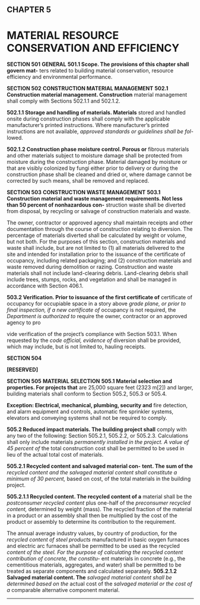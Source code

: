## CHAPTER 5

# MATERIAL RESOURCE CONSERVATION AND EFFICIENCY


**SECTION 501**
**GENERAL**
**501.1 Scope. The provisions of this chapter shall govern mat-**
ters related to building material conservation, resource efficiency and environmental performance.

**SECTION 502**
**CONSTRUCTION MATERIAL MANAGEMENT**
**502.1 Construction material management. Construction**
material management shall comply with Sections 502.1.1 and
502.1.2.

**502.1.1 Storage and handling of materials. Materials**
stored and handled onsite during construction phases shall
comply with the applicable manufacturer’s printed instructions. Where manufacturer’s printed instructions are not
available, _approved standards or guidelines shall be fol-_
lowed.

**502.1.2 Construction phase moisture control. Porous or**
fibrous materials and other materials subject to moisture
damage shall be protected from moisture during the construction phase. Material damaged by moisture or that are
visibly colonized by fungi either prior to delivery or
during the construction phase shall be cleaned and dried
or, where damage cannot be corrected by such means,
shall be removed and replaced.

**SECTION 503**
**CONSTRUCTION WASTE MANAGEMENT**
**503.1 Construction material and waste management**
**requirements. Not less than 50 percent of nonhazardous con-**
struction waste shall be diverted from disposal, by recycling
or salvage of construction materials and waste.

The owner, contractor or approved agency shall maintain
receipts and other documentation through the course of construction relating to diversion. The percentage of materials
diverted shall be calculated by weight or volume, but not
both. For the purposes of this section, construction materials
and waste shall include, but are not limited to (1) all materials
delivered to the site and intended for installation prior to the
issuance of the certificate of occupancy, including related
packaging; and (2) construction materials and waste removed
during demolition or razing. Construction and waste materials shall not include land-clearing debris. Land-clearing
debris shall include trees, stumps, rocks, and vegetation and
shall be managed in accordance with Section 406.1.

**503.2 Verification. Prior to issuance of the first certificate of**
certificate of occupancy for occupiable space in a story above
_grade plane, or prior to final inspection, if a new certificate of_
occupancy is not required, the _Department is authorized to_
require the owner, contractor or an approved agency to pro

vide verification of the project’s compliance with Section
503.1. When requested by the _code official, evidence of_
diversion shall be provided, which may include, but is not
limited to, hauling receipts.

**SECTION 504**

**[RESERVED]**

**SECTION 505**
**MATERIAL SELECTION**
**505.1 Material selection and properties. For projects that**
are 25,000 square feet (2323 m[2]) and larger, building materials shall conform to Section 505.2, 505.3 or 505.4.

**Exception: Electrical, mechanical, plumbing, security and**
fire detection, and alarm equipment and controls, automatic fire sprinkler systems, elevators and conveying systems shall not be required to comply.

**505.2 Reduced impact materials. The building project shall**
comply with any two of the following: Section 505.2.1,
505.2.2, or 505.2.3. Calculations shall only include materials
_permanently installed in the project. A value of 45 percent of_
the total construction cost shall be permitted to be used in lieu
of the actual total cost of materials.

**505.2.1 Recycled content and salvaged material con-**
**tent. The sum of the** _recycled content and the_ _salvaged_
_material content shall constitute a minimum of 30 percent,_
based on cost, of the total materials in the building project.

**505.2.1.1 Recycled content. The recycled content of a**
material shall be the _postconsumer recycled content_
plus one-half of the _preconsumer recycled content,_
determined by weight (mass). The recycled fraction of
the material in a product or an assembly shall then be
multiplied by the cost of the product or assembly to
determine its contribution to the requirement.

The annual average industry values, by country of
production, for the _recycled content of steel products_
manufactured in basic oxygen furnaces and electric arc
furnaces shall be permitted to be used as the recycled
_content of the steel. For the purpose of calculating the_
_recycled content contribution of concrete, the constitu-_
ent materials in concrete (e.g., the cementitious materials, aggregates, and water) shall be permitted to be
treated as separate components and calculated separately.
**505.2.1.2 Salvaged material content. The** _salvaged_
_material content shall be determined based on the_
actual cost of the _salvaged material or the cost of a_
comparable alternative component material.


-----



